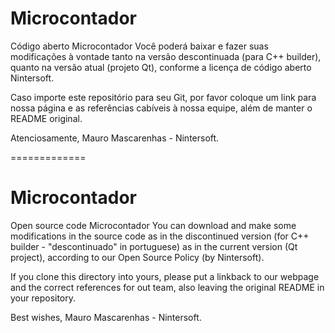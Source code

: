 Microcontador
=============

Código aberto Microcontador
Você poderá baixar e fazer suas modificações à vontade tanto na versão descontinuada (para C++ builder), quanto na versão atual (projeto Qt), conforme a licença de código aberto Nintersoft.

Caso importe este repositório para seu Git, por favor coloque um link para nossa página e as referências cabíveis à nossa equipe, além de manter o README original.

Atenciosamente,
Mauro Mascarenhas - Nintersoft.

=============

Microcontador
=============

Open source code Microcontador
You can download and make some modifications in the source code as in the discontinued version (for C++ builder - "descontinuado" in portuguese) as in the current version (Qt project), according to our Open Source Policy (by Nintersoft).

If you clone this directory into yours, please put a linkback to our webpage and the correct references for out team, also leaving the original README in your repository.

Best wishes,
Mauro Mascarenhas - Nintersoft.
